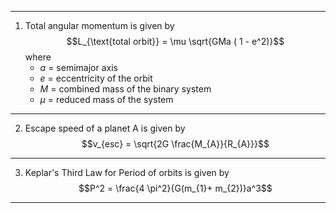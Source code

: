 <hr>

1. Total angular momentum is given by 
   $$L_{\text{total orbit}} = \mu \sqrt{GMa ( 1 - e^2)}$$
   where 
   + $a$ = semimajor axis
   + $e$ = eccentricity of the orbit
   + $M$ = combined mass of the binary system
   + $\mu$ = reduced mass of the system

<hr>

2.   Escape speed of a planet A is given by 
   $$v_{esc} = \sqrt{2G \frac{M_{A}}{R_{A}}}$$

<hr>

3. Keplar's Third Law for Period of orbits is given  by 
   $$P^2 = \frac{4 \pi^2}{G(m_{1}+ m_{2})}a^3$$

<hr>

